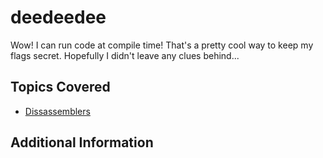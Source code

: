 # deedeedee
Wow! I can run code at compile time! That's a pretty cool way to keep my flags secret. Hopefully I didn't leave any clues behind...

## Topics Covered
- [Dissassemblers](/reverse-engineering/what-are-disassemblers/)

## Additional Information


